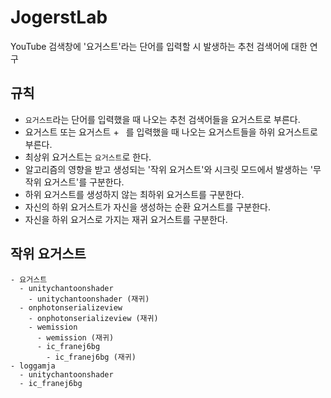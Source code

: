 # JogerstLab
YouTube 검색창에 '요거스트'라는 단어를 입력할 시 발생하는 추천 검색어에 대한 연구

## 규칙

- `요거스트`라는 단어를 입력했을 때 나오는 추천 검색어들을 요거스트로 부른다.
- 요거스트 또는 요거스트 + ` `를 입력했을 때 나오는 요거스트들을 하위 요거스트로 부른다.
- 최상위 요거스트는 `요거스트`로 한다.
- 알고리즘의 영향을 받고 생성되는 '작위 요거스트'와 시크릿 모드에서 발생하는 '무작위 요거스트'를 구분한다.
- 하위 요거스트를 생성하지 않는 최하위 요거스트를 구분한다.
- 자신의 하위 요거스트가 자신을 생성하는 순환 요거스트를 구분한다.
- 자신을 하위 요거스로 가지는 재귀 요거스트를 구분한다.

## 작위 요거스트
```
- 요거스트
  - unitychantoonshader
    - unitychantoonshader (재귀)
  - onphotonserializeview
    - onphotonserializeview (재귀)
    - wemission
      - wemission (재귀)
      - ic_franej6bg
        - ic_franej6bg (재귀)
- loggamja
  - unitychantoonshader
  - ic_franej6bg
```
